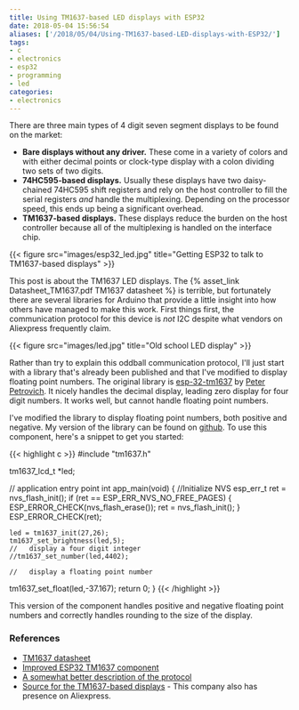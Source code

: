 ```yaml
---
title: Using TM1637-based LED displays with ESP32
date: 2018-05-04 15:56:54
aliases: ['/2018/05/04/Using-TM1637-based-LED-displays-with-ESP32/']
tags:
- c
- electronics
- esp32
- programming
- led
categories:
- electronics
---
```


There are three main types of 4 digit seven segment displays to be found on the market:

- **Bare displays without any driver.** These come in a variety of colors and with either decimal points or clock-type display with a colon dividing two sets of two digits.
- **74HC595-based displays.** Usually these displays have two daisy-chained 74HC595 shift registers and rely on the host controller to fill the serial registers *and* handle the multiplexing. Depending on the processor speed, this ends up being a significant overhead.
- **TM1637-based displays.** These displays reduce the burden on the host controller because all of the multiplexing is handled on the interface chip.

{{< figure src="images/esp32_led.jpg" title="Getting ESP32 to talk to TM1637-based displays" >}}

This post is about the TM1637 LED displays. The {% asset_link Datasheet_TM1637.pdf TM1637 datasheet %} is terrible, but fortunately there are several libraries for Arduino that provide a little insight into how others have managed to make this work. First things first, the communication protocol for this device is _not_ I2C despite what vendors on Aliexpress frequently claim.

<!-- more -->

{{< figure src="images/led.jpg" title="Old school LED display" >}}

Rather than try to explain this oddball communication protocol, I'll just start with a library that's already been published and that I've modified to display floating point numbers. The original library is [esp-32-tm1637](https://github.com/petrows/esp-32-tm1637) by [Peter Petrovich](https://github.com/petrows). It nicely handles the decimal display, leading zero display for four digit numbers. It works well, but cannot handle floating point numbers.

I've modified the library to display floating point numbers, both positive and negative. My version of the library can be found on [github](https://github.com/NSBum/esp-32-tm1637). To use this component, here's a snippet to get you started:

{{< highlight c >}}
#include "tm1637.h"

tm1637_lcd_t *led;

// application entry point
int app_main(void) {
   //Initialize NVS
    esp_err_t ret = nvs_flash_init();
    if (ret == ESP_ERR_NVS_NO_FREE_PAGES) {
      ESP_ERROR_CHECK(nvs_flash_erase());
      ret = nvs_flash_init();
    }
    ESP_ERROR_CHECK(ret);

    led = tm1637_init(27,26);
    tm1637_set_brightness(led,5);
    //   display a four digit integer
    //tm1637_set_number(led,4402);

    //   display a floating point number
   tm1637_set_float(led,-37.167);
   return 0;
}
{{< /highlight >}}

This version of the component handles positive and negative floating point numbers and correctly handles rounding to the size of the display.

### References

- [TM1637 datasheet](pdf/Datasheet_TM1637.pdf)
- [Improved ESP32 TM1637 component](https://github.com/NSBum/esp-32-tm1637)
- [A somewhat better description of the protocol](https://blog.3d-logic.com/2015/01/21/arduino-and-the-tm1637-4-digit-seven-segment-display/)
- [Source for the TM1637-based displays](https://robotdyn.com/catalog/displays/segment.html) - This company also has presence on Aliexpress.
